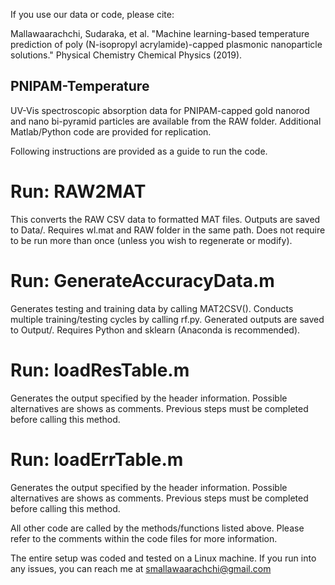 If you use our data or code, please cite:

Mallawaarachchi, Sudaraka, et al. "Machine learning-based temperature prediction of poly (N-isopropyl acrylamide)-capped plasmonic nanoparticle solutions." Physical Chemistry Chemical Physics (2019).

## PNIPAM-Temperature ##
UV-Vis spectroscopic absorption data for PNIPAM-capped gold nanorod and nano bi-pyramid particles are available from the RAW folder. Additional Matlab/Python code are provided for replication. 

Following instructions are provided as a guide to run the code.
# Run: RAW2MAT
This converts the RAW CSV data to formatted MAT files. Outputs are saved to Data/. Requires wl.mat and RAW folder in the same path. Does not require to be run more than once (unless you wish to regenerate or modify).

# Run: GenerateAccuracyData.m
Generates testing and training data by calling MAT2CSV(). Conducts multiple training/testing cycles by calling rf.py. Generated outputs are saved to Output/. Requires Python and sklearn (Anaconda is recommended). 

# Run: loadResTable.m
Generates the output specified by the header information. Possible alternatives are shows as comments. Previous steps must be completed before calling this method.

# Run: loadErrTable.m
Generates the output specified by the header information. Possible alternatives are shows as comments. Previous steps must be completed before calling this method.

All other code are called by the methods/functions listed above. Please refer to the comments within the code files for more information.

The entire setup was coded and tested on a Linux machine.
If you run into any issues, you can reach me at smallawaarachchi@gmail.com
